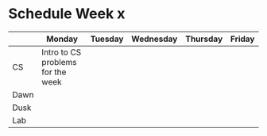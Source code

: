 # Schedule Week x

|      | Monday | Tuesday | Wednesday | Thursday | Friday |
|------|------|-------|--------|---------|-------|
| CS   | Intro to CS problems for the week |  |  |  |  |
| Dawn |  |  |  |  |  |
| Dusk |  |  |  |  |  |
| Lab  |  |  |  |  |  |
